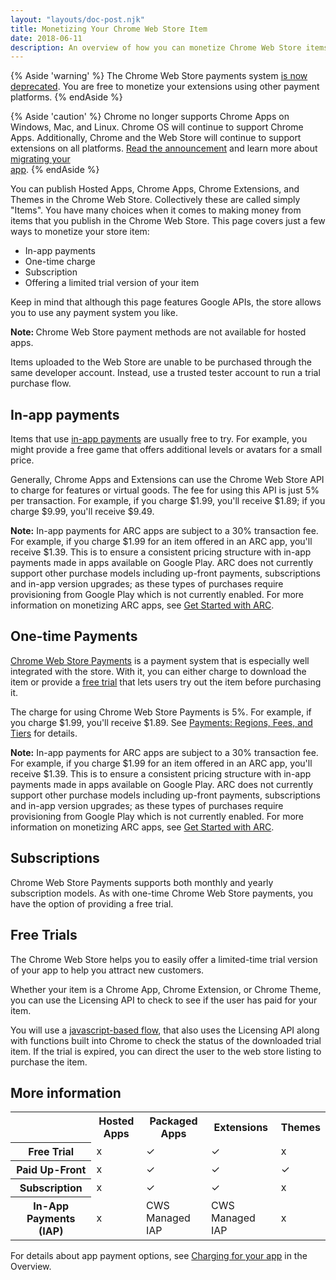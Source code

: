```yaml
---
layout: "layouts/doc-post.njk"
title: Monetizing Your Chrome Web Store Item
date: 2018-06-11
description: An overview of how you can monetize Chrome Web Store items.
---
```


{% Aside 'warning' %}
The Chrome Web Store payments system [is now deprecated](/docs/webstore/cws-payments-deprecation/).
You are free to monetize your extensions using other payment platforms.
{% endAside %}

{% Aside 'caution' %}
Chrome no longer supports Chrome Apps on Windows, Mac, and Linux. Chrome OS
will continue to support Chrome Apps. Additionally, Chrome and the Web Store will continue to
support extensions on all platforms. [Read the announcement][1] and learn more about [migrating your	
app][2].
{% endAside %}

You can publish Hosted Apps, Chrome Apps, Chrome Extensions, and Themes in the Chrome Web Store.
Collectively these are called simply "Items". You have many choices when it comes to making money
from items that you publish in the Chrome Web Store. This page covers just a few ways to monetize
your store item:

- In-app payments
- One-time charge
- Subscription
- Offering a limited trial version of your item

Keep in mind that although this page features Google APIs, the store allows you to use any payment
system you like.

<div class="aside aside--note"><strong>Note: </strong>Chrome Web Store payment methods are not available for hosted apps.</div>

Items uploaded to the Web Store are unable to be purchased through the same developer account.
Instead, use a trusted tester account to run a trial purchase flow.

## In-app payments

Items that use [in-app payments][3] are usually free to try. For example, you might provide a free
game that offers additional levels or avatars for a small price.

Generally, Chrome Apps and Extensions can use the Chrome Web Store API to charge for features or
virtual goods. The fee for using this API is just 5% per transaction. For example, if you charge
$1.99, you'll receive $1.89; if you charge $9.99, you'll receive $9.49.

<div class="aside aside--note"><strong>Note:</strong> In-app payments for ARC apps are subject to a 30% transaction fee. For example, if you charge $1.99 for an item offered in an ARC app, you'll receive $1.39. This is to ensure a consistent pricing structure with in-app payments made in apps available on Google Play. ARC does not currently support other purchase models including up-front payments, subscriptions and in-app version upgrades; as these types of purchases require provisioning from Google Play which is not currently enabled. For more information on monetizing ARC apps, see <a href="/apps/getstarted_arc">Get Started with ARC</a>.</div>

## One-time Payments

[Chrome Web Store Payments][5] is a payment system that is especially well integrated with the
store. With it, you can either charge to download the item or provide a [free trial][6] that lets
users try out the item before purchasing it.

The charge for using Chrome Web Store Payments is 5%. For example, if you charge
$1.99, you'll receive $1.89. See [Payments: Regions, Fees, and Tiers][7] for details.

<div class="aside aside--note"><strong>Note:</strong> In-app payments for ARC apps are subject to a 30% transaction fee. For example, if you charge $1.99 for an item offered in an ARC app, you'll receive $1.39. This is to ensure a consistent pricing structure with in-app payments made in apps available on Google Play. ARC does not currently support other purchase models including up-front payments, subscriptions and in-app version upgrades; as these types of purchases require provisioning from Google Play which is not currently enabled. For more information on monetizing ARC apps, see <a href="/apps/getstarted_arc">Get Started with ARC</a>.</div>

## Subscriptions

Chrome Web Store Payments supports both monthly and yearly subscription models. As with one-time
Chrome Web Store payments, you have the option of providing a free trial.

## Free Trials

The Chrome Web Store helps you to easily offer a limited-time trial version of your app to help you
attract new customers.

Whether your item is a Chrome App, Chrome Extension, or Chrome Theme, you can use the Licensing API
to check to see if the user has paid for your item.

You will use a [javascript-based flow][9], that also uses the Licensing API along with functions
built into Chrome to check the status of the downloaded trial item. If the trial is expired, you can
direct the user to the web store listing to purchase the item.

## More information

<table><tbody><tr><th></th><th>Hosted Apps</th><th>Packaged Apps</th><th>Extensions</th><th>Themes</th></tr><tr><th>Free Trial</th><td>x</td><td>✓</td><td>✓</td><td>x</td></tr><tr><th>Paid Up-Front</th><td>x</td><td>✓</td><td>✓</td><td>✓</td></tr><tr><th>Subscription</th><td>x</td><td>✓</td><td>✓</td><td>x</td></tr><tr><th>In-App Payments (IAP)</th><td>x</td><td>CWS Managed IAP</td><td>CWS Managed IAP</td><td>x</td></tr></tbody></table>

For details about app payment options, see [Charging for your app][10] in the Overview.

[1]: http://blog.chromium.org/2016/08/from-chrome-apps-to-web.html
[2]: /apps/migration
[3]: /docs/webstore/payments-iap
[4]: /docs/apps/getstarted_arc
[5]: /docs/webstore/overview#builtin
[6]: /docs/webstore/overview#freevnot
[7]: /docs/webstore/pricing
[8]: /docs/apps/getstarted_arc
[9]: /docs/webstore/one_time_payments#verifying-payment
[10]: /docs/webstore/overview#charging
